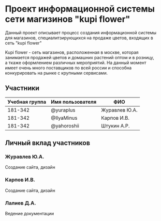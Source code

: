 # Проект информационной системы сети магизинов "kupi flower"

Данный проект описывает процесс создания информационной системы для магазинов, специалитзирующихся на продаже цветов, входящих в сеть "kupi flower"

Kupi flower - сеть магазинов, расположенная в москве, которая занимается продажей цветов и домашних растений оптом и в розницу, а ткаже оформлением различных мероприятий. На данный момент имеет очень много поставщиков по всей россии и способна конкурировать на рынке с крупными сервисами.

## Участники

| Учебная группа | Имя пользователя | ФИО                      |
|----------------|------------------|--------------------------|
| 181-342        | @yuraplus        | Журавлев Ю.А.            |
| 181-342        | @IlyaMinus       | Карпов И.В.              |
| 181-342        | @yahoroshii      | Штукин А.Р.              |

## Личный вклад участников

### Журавлев Ю.А.

Создание сайта, дизайн

### Карпов И.В.

Создание сайта, дизайн

### Лалиев Д.А.

Ведение документации

